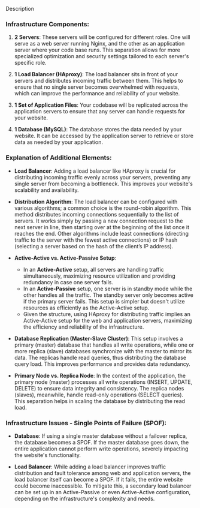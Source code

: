 Description

### Infrastructure Components:

1. **2 Servers**: These servers will be configured for different roles. One will serve as a web server running Nginx, and the other as an application server where your code base runs. This separation allows for more specialized optimization and security settings tailored to each server's specific role.

2. **1 Load Balancer (HAproxy)**: The load balancer sits in front of your servers and distributes incoming traffic between them. This helps to ensure that no single server becomes overwhelmed with requests, which can improve the performance and reliability of your website.

3. **1 Set of Application Files**: Your codebase will be replicated across the application servers to ensure that any server can handle requests for your website.

4. **1 Database (MySQL)**: The database stores the data needed by your website. It can be accessed by the application server to retrieve or store data as needed by your application.

### Explanation of Additional Elements:

- **Load Balancer**: Adding a load balancer like HAproxy is crucial for distributing incoming traffic evenly across your servers, preventing any single server from becoming a bottleneck. This improves your website's scalability and availability.

- **Distribution Algorithm**: The load balancer can be configured with various algorithms; a common choice is the round-robin algorithm. This method distributes incoming connections sequentially to the list of servers. It works simply by passing a new connection request to the next server in line, then starting over at the beginning of the list once it reaches the end. Other algorithms include least connections (directing traffic to the server with the fewest active connections) or IP hash (selecting a server based on the hash of the client’s IP address).

- **Active-Active vs. Active-Passive Setup**: 
  - In an **Active-Active** setup, all servers are handling traffic simultaneously, maximizing resource utilization and providing redundancy in case one server fails. 
  - In an **Active-Passive** setup, one server is in standby mode while the other handles all the traffic. The standby server only becomes active if the primary server fails. This setup is simpler but doesn't utilize resources as efficiently as the Active-Active setup.
  - Given the structure, using HAproxy for distributing traffic implies an Active-Active setup for the web and application servers, maximizing the efficiency and reliability of the infrastructure.

- **Database Replication (Master-Slave Cluster)**: This setup involves a primary (master) database that handles all write operations, while one or more replica (slave) databases synchronize with the master to mirror its data. The replicas handle read queries, thus distributing the database query load. This improves performance and provides data redundancy.

- **Primary Node vs. Replica Node**: In the context of the application, the primary node (master) processes all write operations (INSERT, UPDATE, DELETE) to ensure data integrity and consistency. The replica nodes (slaves), meanwhile, handle read-only operations (SELECT queries). This separation helps in scaling the database by distributing the read load.

### Infrastructure Issues - Single Points of Failure (SPOF):

- **Database**: If using a single master database without a failover replica, the database becomes a SPOF. If the master database goes down, the entire application cannot perform write operations, severely impacting the website's functionality.

- **Load Balancer**: While adding a load balancer improves traffic distribution and fault tolerance among web and application servers, the load balancer itself can become a SPOF. If it fails, the entire website could become inaccessible. To mitigate this, a secondary load balancer can be set up in an Active-Passive or even Active-Active configuration, depending on the infrastructure's complexity and needs.

